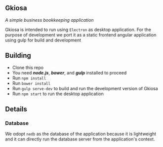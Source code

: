 ## Gkiosa

*A simple business bookkeeping application*

Gkiosa is intended to run using `Electron` as desktop application.
For the purpose of development we port it as a static frontend angular application using gulp for build and development

## Building

* Clone this repo
* You need ___node.js___, ___bower___, and ___gulp___ installed to proceed
* Run `npm install`
* Run `bower install`
* Run `gulp serve-dev` to build and run the development version of Gkiosa
* Run `npm start` to run the desktop application

## Details

### Database

We αdopt `nedb` as the database of the application because it is lightweight and it can directly run the database server from the application's context.
